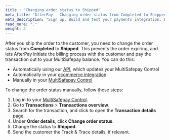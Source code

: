 ```yaml
---
title : "Changing order status to Shipped"
meta_title: "AfterPay - Changing order status from Completed to Shipped - MultiSafepay Docs"
meta_description: "Sign up. Build and test your payments integration. Explore our products and services. Use our API Reference, SDKs, and wrappers. Get support."
read_more: "."
weight: 3
---
```


After you ship the order to the customer, you need to change the order status from **Completed** to **Shipped**. This prevents the order expiring, and lets AfterPay initiate the billing process with the customer and pay the transaction out to your MultiSafepay balance. You can do this:

- Automatically using our [API](https://docs.multisafepay.com/api/#update-an-order), which updates your MultiSafepay Control 
- Automatically in your [ecommerce integration](/integrations/ecommerce-integrations)
- Manually in your [MultiSafepay Control](https://merchant.multisafepay.com)

To change the order status manually, follow these steps:

1. Log in to your [MultiSafepay Control](https://merchant.multisafepay.com).
2. Go to **Transactions** > **Transactions overview**.
3. Search for the transaction, and click to open the **Transaction details** page. 
4. Under **Order details**, click **Change order status**. 
5. Change the status to **Shipped**.
6. Send the customer the Track & Trace details, if relevant.